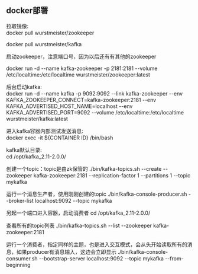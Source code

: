 ## docker部署

拉取镜像:  
docker pull wurstmeister/zookeeper

docker pull wurstmeister/kafka

启动zookeeper，注意端口号，因为以后还有有其他的zookeeper

docker run -d --name kafka-zookeeper -p 2181:2181 --volume /etc/localtime:/etc/localtime wurstmeister/zookeeper:latest   

后台启动kafka:  
docker run -d --name kafka -p 9092:9092 --link kafka-zookeeper --env KAFKA_ZOOKEEPER_CONNECT=kafka-zookeeper:2181 --env KAFKA_ADVERTISED_HOST_NAME=localhost --env KAFKA_ADVERTISED_PORT=9092 --volume /etc/localtime:/etc/localtime wurstmeister/kafka:latest 


进入kafka容器内部测试发送消息:  
docker exec -it ${CONTAINER ID} /bin/bash 

kafka默认目录:  
cd /opt/kafka_2.11-2.0.0/


创建一个topic：topic是由zk保管的
./bin/kafka-topics.sh --create --zookeeper kafka-zookeeper:2181 --replication-factor 1 --partitions 1 --topic mykafka

运行一个消息生产者，使用刚刚创建的topic
./bin/kafka-console-producer.sh --broker-list localhost:9092 --topic mykafka


另起一个端口进入容器，启动消费者
cd /opt/kafka_2.11-2.0.0/

查看所有的topic列表
./bin/kafka-topics.sh --list --zookeeper kafka-zookeeper:2181

运行一个消费者，指定同样的主题，也是进入交互模式，会从头开始读取所有的消息，如果producer有消息输入，这边会立即显示
./bin/kafka-console-consumer.sh --bootstrap-server localhost:9092 --topic mykafka --from-beginning



